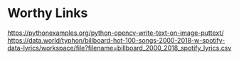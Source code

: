 # Worthy Links
https://pythonexamples.org/python-opencv-write-text-on-image-puttext/
https://data.world/typhon/billboard-hot-100-songs-2000-2018-w-spotify-data-lyrics/workspace/file?filename=billboard_2000_2018_spotify_lyrics.csv
